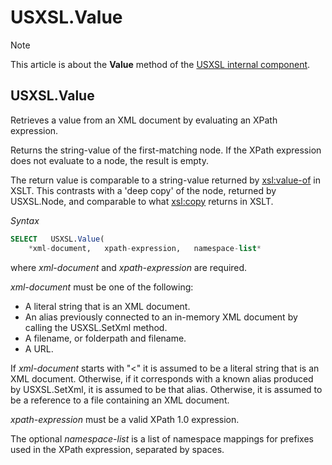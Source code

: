 # USXSL.Value



> [!NOTE]
> This article is about the **Value** method of the [USXSL internal component](/docs/Extensions/USXSL%20internal%20component).

## **USXSL.Value**

Retrieves a value from an XML document by evaluating an XPath expression.

Returns the string-value of the first-matching node. If the XPath expression does not evaluate to a node, the result is empty.

The return value is comparable to a string-value returned by <xsl:value-of> in XSLT. This contrasts with a 'deep copy' of the node, returned by USXSL.Node, and comparable to what <xsl:copy> returns in XSLT.

*Syntax*

```sql
SELECT   USXSL.Value(
    *xml-document,   xpath-expression,   namespace-list*
```

where *xml-document* and *xpath-expression* are required.

*xml-document* must be one of the following:

- A literal string that is an XML document.
- An alias previously connected to an in-memory XML document by calling the USXSL.SetXml method.
- A filename, or folderpath and filename.
- A URL.

If *xml-document* starts with "<" it is assumed to be a literal string that is an XML document. Otherwise, if it corresponds with a known alias produced by USXSL.SetXml, it is assumed to be that alias. Otherwise, it is assumed to be a reference to a file containing an XML document.

*xpath-expression* must be a valid XPath 1.0 expression.

The optional *namespace-list* is a list of namespace mappings for prefixes used in the XPath expression, separated by spaces.

 